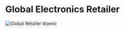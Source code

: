 # Global Electronics Retailer
![Global Retailer drawio](https://github.com/user-attachments/assets/efa3e451-3495-4c96-8f1a-498749658b41)
